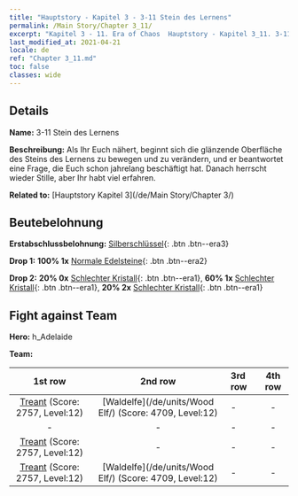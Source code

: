 ```yaml
---
title: "Hauptstory - Kapitel 3 - 3-11 Stein des Lernens"
permalink: /Main Story/Chapter 3_11/
excerpt: "Kapitel 3 - 11. Era of Chaos  Hauptstory - Kapitel 3_11. 3-11 Stein des Lernens"
last_modified_at: 2021-04-21
locale: de
ref: "Chapter 3_11.md"
toc: false
classes: wide
---
```


## Details

 **Name:** 3-11 Stein des Lernens

 **Beschreibung:** Als Ihr Euch nähert, beginnt sich die glänzende Oberfläche des Steins des Lernens zu bewegen und zu verändern, und er beantwortet eine Frage, die Euch schon jahrelang beschäftigt hat. Danach herrscht wieder Stille, aber Ihr habt viel erfahren.

 **Related to:** [Hauptstory Kapitel 3](/de/Main Story/Chapter 3/)

## Beutebelohnung

 **Erstabschlussbelohnung:** [Silberschlüssel](/de/Items/con_693/){: .btn .btn--era3}

 **Drop 1:** **100% 1x** [Normale Edelsteine](/de/Items/mat_10/){: .btn .btn--era2}

 **Drop 2:** **20% 0x** [Schlechter Kristall](/de/Items/mat_5/){: .btn .btn--era1}, **60% 1x** [Schlechter Kristall](/de/Items/mat_5/){: .btn .btn--era1}, **20% 2x** [Schlechter Kristall](/de/Items/mat_5/){: .btn .btn--era1}


## Fight against Team
 **Hero:** h_Adelaide

 **Team:**


  | 1st row | 2nd row | 3rd row | 4th row |
  |:----:|:----:|:----|:----:|
  | [Treant](/de/units/Treant/) (Score: 2757, Level:12)  | [Waldelfe](/de/units/Wood Elf/) (Score: 4709, Level:12)  | - | - |
  | - | - | - | - |
  | [Treant](/de/units/Treant/) (Score: 2757, Level:12)  | - | - | - |
  | [Treant](/de/units/Treant/) (Score: 2757, Level:12)  | [Waldelfe](/de/units/Wood Elf/) (Score: 4709, Level:12)  | - | - |


